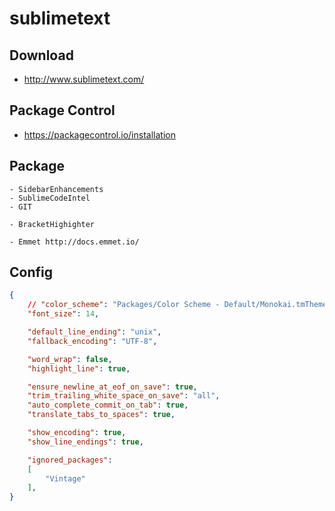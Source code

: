 # sublimetext

## Download

* http://www.sublimetext.com/

## Package Control

* https://packagecontrol.io/installation

## Package

```
- SidebarEnhancements
- SublimeCodeIntel
- GIT

- BracketHighighter

- Emmet http://docs.emmet.io/
```

## Config
```json
{
    // "color_scheme": "Packages/Color Scheme - Default/Monokai.tmTheme",
    "font_size": 14,

    "default_line_ending": "unix",
    "fallback_encoding": "UTF-8",

    "word_wrap": false,
    "highlight_line": true,

    "ensure_newline_at_eof_on_save": true,
    "trim_trailing_white_space_on_save": "all",
    "auto_complete_commit_on_tab": true,
    "translate_tabs_to_spaces": true,

    "show_encoding": true,
    "show_line_endings": true,

    "ignored_packages":
    [
        "Vintage"
    ],
}
```
